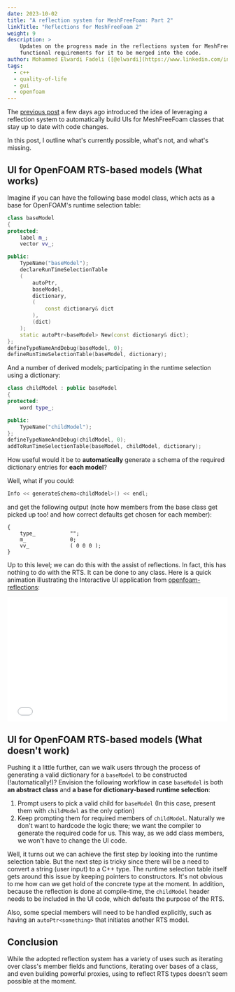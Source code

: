 ```yaml
---
date: 2023-10-02
title: "A reflection system for MeshFreeFoam: Part 2"
linkTitle: "Reflections for MeshFreeFoam 2"
weight: 9
description: >
    Updates on the progress made in the reflections system for MeshFreeFoam and setting
    functional requirements for it to be merged into the code.
author: Mohammed Elwardi Fadeli ([@elwardi](https://www.linkedin.com/in/elwardi-fadeli))
tags:
  - c++
  - quality-of-life
  - gui
  - openfoam
---
```


The [previous post](/blog/2023/09/29/a-reflection-system-for-meshfreefoam-part-1/) a few days ago introduced the idea of leveraging a reflection system to automatically build UIs for MeshFreeFoam classes that stay up to date with code changes.

In this post, I outline what's currently possible, what's not, and what's missing.

## UI for OpenFOAM RTS-based models (What works)

Imagine if you can have the following base model class, which acts as a base for OpenFOAM's runtime selection table:
```cpp
class baseModel
{
protected:
    label m_;
    vector vv_;

public:
    TypeName("baseModel");
    declareRunTimeSelectionTable
    (
        autoPtr,
        baseModel,
        dictionary,
        (
            const dictionary& dict
        ),
        (dict)
    );
    static autoPtr<baseModel> New(const dictionary& dict);
};
defineTypeNameAndDebug(baseModel, 0);
defineRunTimeSelectionTable(baseModel, dictionary);
```
And a number of derived models; participating in the runtime selection using a dictionary:
```cpp
class childModel : public baseModel
{
protected:
    word type_;

public:
    TypeName("childModel");
};
defineTypeNameAndDebug(childModel, 0);
addToRunTimeSelectionTable(baseModel, childModel, dictionary);
```
How useful would it be to **automatically** generate a schema of the required dictionary entries for **each model**?

Well, what if you could:
```cpp
Info << generateSchema<childModel>() << endl;
```
and get the following output (note how members from the base class get picked up too! and how correct defaults get chosen for each member):
```
{
    type_           "";
    m_              0;
    vv_             ( 0 0 0 );
}
```

Up to this level; we can do this with the assist of reflections. In fact, this has nothing to do with the RTS. It can be done to any class. Here is a quick animation illustrating the Interactive UI application from [openfoam-reflections](https://github.com/FoamScience/openfoam-reflections):

<div style="position:relative;padding-bottom:56.25%;">
<iframe style="width:100%;height:100%;position:absolute;left:0px;top:0px;" frameborder="0" width="100%" height="100%" allowfullscreen="" allow="autoplay" src="./ReflectionsRTSAnimation.html">
</iframe>
</div>


## UI for OpenFOAM RTS-based models (What doesn't work)

Pushing it a little further, can we walk users through the process of generating a valid dictionary for a `baseModel` to be constructed (!automatically!)? Envision the following workflow in case `baseModel` is both **an abstract class** and **a base for dictionary-based runtime selection**:
1. Prompt users to pick a valid child for `baseModel` (In this case, present them with `childModel` as the only option)
2. Keep prompting them for required members of `childModel`. Naturally we don't want to hardcode the logic there; we want the compiler to generate the required code for us. This way, as we add class members, we won't have to change the UI code.

Well, it turns out we can achieve the first step by looking into the runtime selection table. But the next step is tricky since there will be a need to convert a string (user input) to a C++ type. The runtime selection table itself gets around this issue by keeping pointers to constructors. It's not obvious to me how can we get hold of the concrete type at the moment. In addition, because the reflection is done at compile-time, the `childModel` header needs to be included in the UI code, which defeats the purpose of the RTS.

Also, some special members will need to be handled explicitly, such as having an `autoPtr<something>` that initiates another RTS model.

## Conclusion

While the adopted reflection system has a variety of uses such as iterating over class's member fields and functions, iterating over bases of a class, and even building powerful proxies, using to reflect RTS types doesn't seem possible at the moment.
